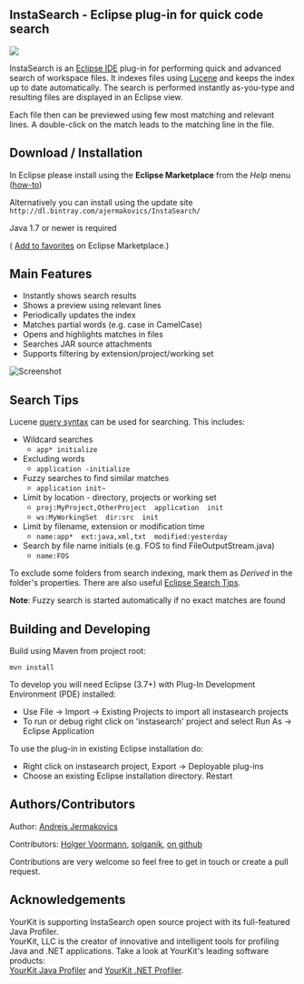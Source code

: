 InstaSearch - Eclipse plug-in for quick code search
--

<a href="http://marketplace.eclipse.org/marketplace-client-intro?mpc_install=1093" title="Drag and drop into a running Eclipse menu area to install InstaSearch">
  <img src="https://marketplace.eclipse.org/sites/all/modules/custom/marketplace/images/installbutton.png"/>
</a>

InstaSearch is an  [Eclipse IDE](http://eclipse.org) plug-in for performing quick and advanced search of workspace files. It indexes files using [Lucene](http://lucene.apache.org/core/) and keeps the index up to date automatically. The search is performed instantly as-you-type and resulting files are displayed in an Eclipse view.

Each file then can be previewed using few most matching and relevant lines. A double-click on the match leads to the matching line in the file.

Download / Installation
--
In Eclipse please install using the **Eclipse Marketplace** from the *Help* menu ([how-to](http://marketplace.eclipse.org/marketplace-client-intro))

Alternatively you can install using the update site `http://dl.bintray.com/ajermakovics/InstaSearch/`

Java 1.7 or newer is required

( [Add to favorites](http://marketplace.eclipse.org/content/instasearch) on Eclipse Marketplace.)

Main Features
--
* Instantly shows search results
* Shows a preview using relevant lines
* Periodically updates the index
* Matches partial words (e.g. case in CamelCase)
* Opens and highlights matches in files
* Searches JAR source attachments
* Supports filtering by extension/project/working set

![Screenshot](https://raw.githubusercontent.com/ajermakovics/eclipse-instasearch/gh-pages/images/instasearch_new.jpg) 

Search Tips
---
Lucene [query syntax](http://lucene.apache.org/core/old_versioned_docs/versions/3_0_0/queryparsersyntax.html) can be used for searching. This includes:

* Wildcard searches
  * `app* initialize`
* Excluding words
  * `application -initialize`
* Fuzzy searches to find similar matches
   * `application init~`
* Limit by location - directory, projects or working set
   * `proj:MyProject,OtherProject  application  init `
   * `ws:MyWorkingSet  dir:src  init `
* Limit by filename, extension or modification time
   * `name:app*  ext:java,xml,txt  modified:yesterday  `
* Search by file name initials (e.g. FOS to find FileOutputStream.java)
   * `name:FOS`

To exclude some folders from search indexing, mark them as *Derived* in the folder's properties.
There are also useful [Eclipse Search Tips](https://github.com/ajermakovics/eclipse-instasearch/wiki/Eclipse-search-tips).

**Note**: Fuzzy search is started automatically if no exact matches are found

Building and Developing
---

Build using Maven from project root:

    mvn install

To develop you will need Eclipse (3.7+) with Plug-In Development Environment (PDE) installed:
* Use File -> Import -> Existing Projects to import all instasearch projects
* To run or debug right click on 'instasearch' project and select Run As -> Eclipse Application

To use the plug-in in existing Eclipse installation do:
* Right click on instasearch project, Export -> Deployable plug-ins
* Choose an existing Eclipse installation directory. Restart

Authors/Contributors
---
Author:  [Andrejs Jermakovics](http://github.com/ajermakovics)

Contributors:  [Holger Voormann](http://eclipsehowl.wordpress.com/), [solganik](https://github.com/solganik), [on github](https://github.com/ajermakovics/eclipse-instasearch/graphs/contributors)

Contributions are very welcome so feel free to get in touch or create a pull request. 

Acknowledgements
---

YourKit is supporting InstaSearch open source project with its full-featured Java Profiler.  
YourKit, LLC is the creator of innovative and intelligent tools for profiling  
Java and .NET applications. Take a look at YourKit's leading software products:  
<a href="http://www.yourkit.com/java/profiler/index.jsp">YourKit Java Profiler</a> and
<a href="http://www.yourkit.com/.net/profiler/index.jsp">YourKit .NET Profiler</a>.  
